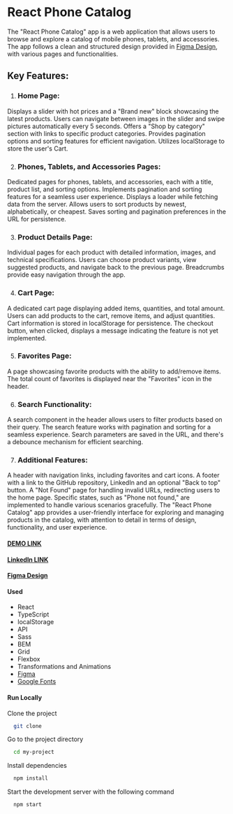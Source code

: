 # React Phone Catalog

The "React Phone Catalog" app is a web application that allows users to browse and explore a catalog of mobile phones, tablets, and accessories. The app follows a clean and structured design provided in [Figma Design](https://www.figma.com/file/uEetgWenSRxk9jgiym6Yzp/Phone-catalog-redesign?type=design&node-id=14-49&mode=design&t=hubLt6D4F2f60Q2O-0), with various pages and functionalities.

## Key Features:

1. ### Home Page:

Displays a slider with hot prices and a "Brand new" block showcasing the latest products.
Users can navigate between images in the slider and swipe pictures automatically every 5 seconds.
Offers a "Shop by category" section with links to specific product categories.
Provides pagination options and sorting features for efficient navigation.
Utilizes localStorage to store the user's Cart.

2. ### Phones, Tablets, and Accessories Pages:

Dedicated pages for phones, tablets, and accessories, each with a title, product list, and sorting options.
Implements pagination and sorting features for a seamless user experience.
Displays a loader while fetching data from the server.
Allows users to sort products by newest, alphabetically, or cheapest.
Saves sorting and pagination preferences in the URL for persistence.

3. ### Product Details Page:

Individual pages for each product with detailed information, images, and technical specifications.
Users can choose product variants, view suggested products, and navigate back to the previous page.
Breadcrumbs provide easy navigation through the app.

4. ### Cart Page:

A dedicated cart page displaying added items, quantities, and total amount.
Users can add products to the cart, remove items, and adjust quantities.
Cart information is stored in localStorage for persistence.
The checkout button, when clicked, displays a message indicating the feature is not yet implemented.

5. ### Favorites Page:

A page showcasing favorite products with the ability to add/remove items.
The total count of favorites is displayed near the "Favorites" icon in the header.

6. ### Search Functionality:

A search component in the header allows users to filter products based on their query.
The search feature works with pagination and sorting for a seamless experience.
Search parameters are saved in the URL, and there's a debounce mechanism for efficient searching.

7. ### Additional Features:

A header with navigation links, including favorites and cart icons.
A footer with a link to the GitHub repository, LinkedIn and an optional "Back to top" button.
A "Not Found" page for handling invalid URLs, redirecting users to the home page.
Specific states, such as "Phone not found," are implemented to handle various scenarios gracefully.
The "React Phone Catalog" app provides a user-friendly interface for exploring and managing products in the catalog, with attention to detail in terms of design, functionality, and user experience.

#### [DEMO LINK](https://mariasnegireva.github.io/phone-catalog/)

#### [LinkedIn LINK](https://www.linkedin.com/in/mariasnegireva/)

#### [Figma Design](https://www.figma.com/file/T5ttF21UnT6RRmCQQaZc6L/Phone-catalog-(V2)-Original?type=design&node-id=15885-6068&mode=design&t=5NB12Oxj2tHbjIbI-0)

#### Used

- React
- TypeScript
- localStorage
- API
- Sass
- BEM
- Grid
- Flexbox
- Transformations and Animations
- [Figma](https://www.figma.com/)
- [Google Fonts](https://fonts.google.com/)

#### Run Locally

Clone the project

```bash
  git clone
```

Go to the project directory

```bash
  cd my-project
```

Install dependencies

```bash
  npm install
```

Start the development server with the following command

```bash
  npm start
```
